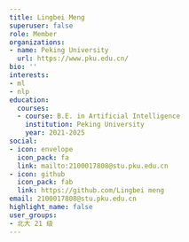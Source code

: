```yaml
---
title: Lingbei Meng
superuser: false
role: Member
organizations:
- name: Peking University
  url: https://www.pku.edu.cn/
bio: ''
interests:
- ml
- nlp
education:
  courses:
  - course: B.E. in Artificial Intelligence
    institution: Peking University
    year: 2021-2025
social:
- icon: envelope
  icon_pack: fa
  link: mailto:2100017808@stu.pku.edu.cn
- icon: github
  icon_pack: fab
  link: https://github.com/Lingbei meng
email: 2100017808@stu.pku.edu.cn
highlight_name: false
user_groups:
- 北大 21 级
---
```

